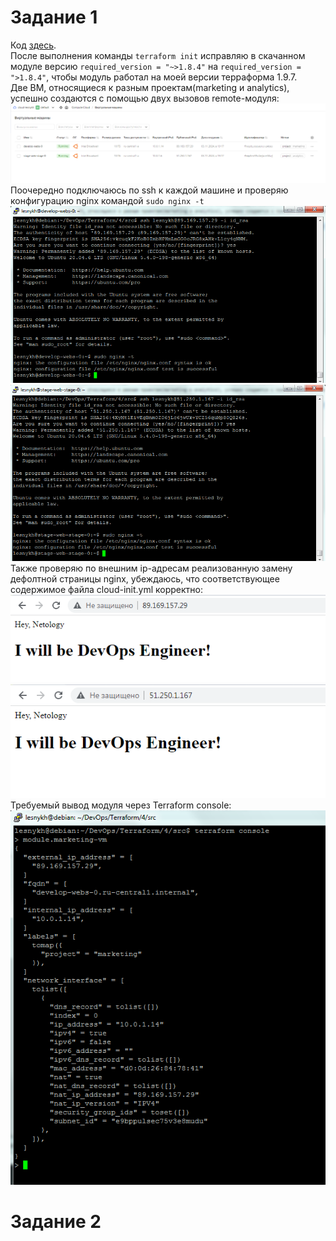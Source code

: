# Задание 1
Код [здесь](https://github.com/OlgaLesnykh/DevOps/tree/main/Terraform/3/src).    
После выполнения команды ```terraform init``` исправляю в скачанном модуле версию ```required_version = "~>1.8.4"``` на ```required_version = ">1.8.4"```, чтобы модуль работал на моей версии терраформа 1.9.7.    
Две ВМ, относящиеся к разным проектам(marketing и analytics), успешно создаются с помощью двух вызовов remote-модуля:    
![](https://github.com/OlgaLesnykh/screenshots/blob/main/Terraform_030.png)    
Поочередно подключаюсь по ssh к каждой машине и проверяю конфигурацию nginx командой ```sudo nginx -t```    
![](https://github.com/OlgaLesnykh/screenshots/blob/main/Terraform_031.png)    
![](https://github.com/OlgaLesnykh/screenshots/blob/main/Terraform_032.png)    
Также проверяю по внешним ip-адресам реализованную замену дефолтной страницы nginx, убеждаюсь, что соответствующее содержимое файла cloud-init.yml корректно:    
![](https://github.com/OlgaLesnykh/screenshots/blob/main/Terraform_033.png)    
![](https://github.com/OlgaLesnykh/screenshots/blob/main/Terraform_034.png)    
Требуемый вывод модуля через Terraform console:    
![](https://github.com/OlgaLesnykh/screenshots/blob/main/Terraform_035.png)    
# Задание 2